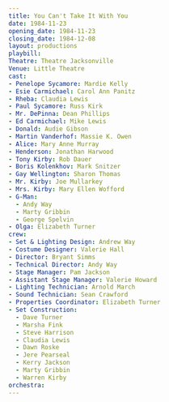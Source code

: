 ```yaml
---
title: You Can't Take It With You
date: 1984-11-23
opening_date: 1984-11-23
closing_date: 1984-12-08
layout: productions
playbill:
Theatre: Theatre Jacksonville
Venue: Little Theatre
cast:
- Penelope Sycamore: Mardie Kelly
- Esie Carmichael: Carol Ann Panitz
- Rheba: Claudia Lewis
- Paul Sycamore: Russ Kirk
- Mr. DePinna: Dean Phillips
- Ed Carmichael: Mike Lewis
- Donald: Audie Gibson
- Martin Vanderhof: Massie K. Owen
- Alice: Mary Anne Murray
- Henderson: Jonathan Harwood
- Tony Kirby: Rob Dauer
- Boris Kolenkhov: Mark Snitzer
- Gay Wellington: Sharon Thomas
- Mr. Kirby: Joe Mullarkey
- Mrs. Kirby: Mary Ellen Wofford
- G-Man:
  - Andy Way
  - Marty Gribbin
  - George Spelvin
- Olga: Elizabeth Turner
crew:
- Set & Lighting Design: Andrew Way
- Costume Designer: Valerie Hall
- Director: Bryant Simms
- Technical Director: Andy Way
- Stage Manager: Pam Jackson
- Assistant Stage Manager: Valerie Howard
- Lighting Technician: Arnold March
- Sound Technician: Sean Crawford
- Properties Coordinator: Elizabeth Turner
- Set Construction:
  - Dave Turner
  - Marsha Fink
  - Steve Harrison
  - Claudia Lewis
  - Dawn Roske
  - Jere Pearseal
  - Kerry Jackson
  - Marty Gribbin
  - Warren Kirby
orchestra:
---
```



